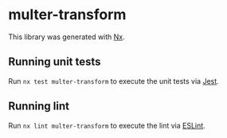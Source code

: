 # multer-transform

This library was generated with [Nx](https://nx.dev).

## Running unit tests

Run `nx test multer-transform` to execute the unit tests via [Jest](https://jestjs.io).

## Running lint

Run `nx lint multer-transform` to execute the lint via [ESLint](https://eslint.org/).
